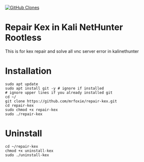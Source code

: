[![GitHub Clones](https://img.shields.io/badge/dynamic/json?color=success&label=Clone&query=count&url=https://github.com/mrfoxie/repair-kex?raw=True&logo=github)](https://github.com/mrfoxie/repair-kex)

# Repair Kex in Kali NetHunter Rootless
This is for kex repair and solve all vnc server error in kalinethunter
# Installation
```
sudo apt update 
sudo apt install git -y # ignore if installed
# ignore upper lines if you already installed git
cd ~/
git clone https://github.com/mrfoxie/repair-kex.git
cd repair-kex
sudo chmod +x repair-kex
sudo ./repair-kex
```
# Uninstall
```
cd ~/repair-kex
chmod +x uninstall-kex
sudo ./uninstall-kex
```
